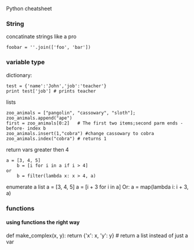 Python cheatsheet

### String

concatinate strings like a pro

	foobar = ''.join(['foo', 'bar'])


### variable type

dictionary:

	test = {'name':'John','job':'teacher'}
	print test['job'] # prints teacher

lists

	zoo_animals = ["pangolin", "cassowary", "sloth"];
	zoo_animals.append("ape")
	first = zoo_animals[0:2]   # The first two items;second parm ends -before- index b
	zoo_animals.insert(1,"cobra") #change cassowary to cobra
	zoo_animals.index("cobra") # returns 1


return vars greater then 4

	a = [3, 4, 5]
		b = [i for i in a if i > 4]
	or 
		b = filter(lambda x: x > 4, a)

enumerate a list
	a = [3, 4, 5]
	a = [i + 3 for i in a]
Or:
	a = map(lambda i: i + 3, a)


### functions

#### using functions the right way

def make_complex(x, y):
    return {'x': x, 'y': y} # return a list instead of just a var


